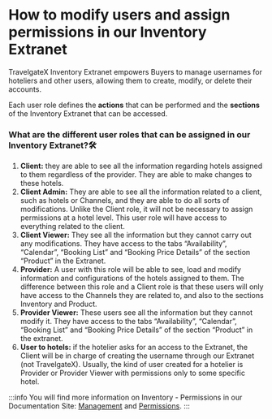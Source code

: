 ﻿---
sidebar_position: 2
---

# How to modify users and assign permissions in our Inventory Extranet


TravelgateX Inventory Extranet empowers Buyers to manage usernames for hoteliers and other users, allowing them to create, modify, or delete their accounts.

Each user role defines the **actions** that can be performed and the **sections** of the Inventory Extranet that can be accessed.

### What are the different user roles that can be assigned in our Inventory Extranet?🛠️
1. **Client:** they are able to see all the information regarding hotels assigned to them regardless of the provider. They are able to make changes to these hotels.
1. **Client Admin:** They are able to see all the information related to a client, such as hotels or Channels, and they are able to do all sorts of modifications. Unlike the Client role, it will not be necessary to assign permissions at a hotel level. This user role will have access to everything related to the client.
1. **Client Viewer:** They see all the information but they cannot carry out any modifications. They have access to the tabs “Availability”, “Calendar”, “Booking List” and “Booking Price Details” of the section “Product” in the Extranet.
1. **Provider:** A user with this role will be able to see, load and modify information and configurations of the hotels assigned to them. The difference between this role and a Client role is that these users will only have access to the Channels they are related to, and also to the sections Inventory and Product.
1. **Provider Viewer:** These users see all the information but they cannot modify it. They have access to the tabs “Availability”, “Calendar”, “Booking List” and “Booking Price Details” of the section “Product” in the extranet.
1. **User to hotels:** if the hotelier asks for an access to the Extranet, the Client will be in charge of creating the username through our Extranet (not TravelgateX). Usually, the kind of user created for a hotelier is Provider or Provider Viewer with permissions only to some specific hotel.

:::info
You will find more information on Inventory - Permissions in our Documentation Site: [Management](/docs/apps/inventory/extranet/user-management/users-management) and [Permissions](/docs/apps/inventory/extranet/user-management/permissions).
:::